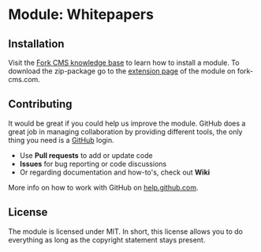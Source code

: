 # Module: Whitepapers



## Installation

Visit the [Fork CMS knowledge base](http://fork-cms.com/knowledge-base) to learn how to install a module. To download the zip-package go to the [extension page](http://www.fork-cms.com/extensions/detail/whitepapers) of the module on fork-cms.com.

## Contributing

It would be great if you could help us improve the module. GitHub does a great job in managing collaboration by providing different tools, the only thing you need is a [GitHub](https://github.com/) login.

* Use **Pull requests** to add or update code
* **Issues** for bug reporting or code discussions
* Or regarding documentation and how-to's, check out **Wiki**

More info on how to work with GitHub on [help.github.com](https://help.github.com).

## License

The module is licensed under MIT. In short, this license allows you to do everything as long as the copyright statement stays present.